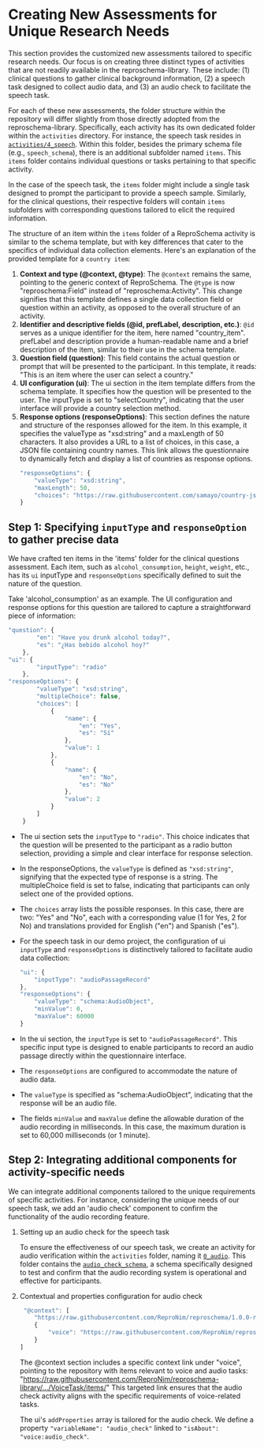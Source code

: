 # Creating New Assessments for Unique Research Needs

This section provides the customized new assessments tailored to specific research needs. Our focus is on creating three distinct types of activities that are not readily available in the reproschema-library. These include: (1) clinical questions to gather clinical background information, (2) a speech task designed to collect audio data, and (3) an audio check to facilitate the speech task.

For each of these new assessments, the folder structure within the repository will differ slightly from those directly adopted from the reproschema-library. Specifically, each activity has its own dedicated folder within the `activities` directory. For instance, the speech task resides in [`activities/4_speech`](https://github.com/ReproNim/reproschema-demo-protocol/tree/main/activities/4_speech). Within this folder, besides the primary schema file (e.g., `speech_schema`), there is an additional subfolder named `items`. This `items` folder contains individual questions or tasks pertaining to that specific activity.

In the case of the speech task, the `items` folder might include a single task designed to prompt the participant to provide a speech sample. Similarly, for the clinical questions, their respective folders will contain `items` subfolders with corresponding questions tailored to elicit the required information.

The structure of an item within the `items` folder of a ReproSchema activity is similar to the schema template, but with key differences that cater to the specifics of individual data collection elements. Here's an explanation of the provided template for a `country item`:

1. **Context and type (@context, @type)**: The `@context` remains the same, pointing to the generic context of ReproSchema. The `@type` is now "reproschema:Field" instead of "reproschema:Activity". This change signifies that this template defines a single data collection field or question within an activity, as opposed to the overall structure of an activity.
2. **Identifier and descriptive fields (@id, prefLabel, description, etc.)**: `@id` serves as a unique identifier for the item, here named "country_item". prefLabel and description provide a human-readable name and a brief description of the item, similar to their use in the schema template.
3. **Question field (question)**: This field contains the actual question or prompt that will be presented to the participant. In this template, it reads: "This is an item where the user can select a country."
4. **UI configuration (ui)**: The ui section in the item template differs from the schema template. It specifies how the question will be presented to the user. The inputType is set to "selectCountry", indicating that the user interface will provide a country selection method.
5. **Response options (responseOptions)**: This section defines the nature and structure of the responses allowed for the item. In this example, it specifies the valueType as "xsd:string" and a maxLength of 50 characters. It also provides a URL to a list of choices, in this case, a JSON file containing country names. This link allows the questionnaire to dynamically fetch and display a list of countries as response options.
    ```javascript
    "responseOptions": {
        "valueType": "xsd:string",
        "maxLength": 50,
        "choices": "https://raw.githubusercontent.com/samayo/country-json/master/src/country-by-name.json"
    }
    ```

## Step 1: Specifying `inputType` and `responseOption` to gather precise data

We have crafted ten items in the 'items' folder for the clinical questions assessment. Each item, such as `alcohol_consumption`, `height`, `weight`, etc., has its `ui` inputType and `responseOptions` specifically defined to suit the nature of the question.

Take 'alcohol_consumption' as an example. The UI configuration and response options for this question are tailored to capture a straightforward piece of information:

```javascript
"question": {
    	"en": "Have you drunk alcohol today?",
    	"es": "¿Has bebido alcohol hoy?"
	},
"ui": {
    	"inputType": "radio"
	},
"responseOptions": {
    	"valueType": "xsd:string",
      	"multipleChoice": false,
    	"choices": [
        	{
            	"name": {
                	"en": "Yes",
                	"es": "Sí"
            	},
            	"value": 1
        	},
        	{
            	"name": {
                	"en": "No",
                	"es": "No"
            	},
            	"value": 2
        	}
    	]
	}
```
- The ui section sets the `inputType` to `"radio"`. This choice indicates that the question will be presented to the participant as a radio button selection, providing a simple and clear interface for response selection.
- In the responseOptions, the `valueType` is defined as `"xsd:string"`, signifying that the expected type of response is a string. The multipleChoice field is set to false, indicating that participants can only select one of the provided options.
- The `choices` array lists the possible responses. In this case, there are two: "Yes" and "No", each with a corresponding value (1 for Yes, 2 for No) and translations provided for English ("en") and Spanish ("es").

- For the speech task in our demo project, the configuration of ui `inputType` and `responseOptions` is distinctively tailored to facilitate audio data collection:

    ```javascript
    "ui": {
        "inputType": "audioPassageRecord"
    },
    "responseOptions": {
        "valueType": "schema:AudioObject",
        "minValue": 0,
        "maxValue": 60000
    }
    ```

- In the ui section, the `inputType` is set to `"audioPassageRecord"`. This specific input type is designed to enable participants to record an audio passage directly within the questionnaire interface. 
- The `responseOptions` are configured to accommodate the nature of audio data. 
- The `valueType` is specified as "schema:AudioObject", indicating that the response will be an audio file. 
- The fields `minValue` and `maxValue` define the allowable duration of the audio recording in milliseconds. In this case, the maximum duration is set to 60,000 milliseconds (or 1 minute).

## Step 2: Integrating additional components for activity-specific needs

We can integrate additional components tailored to the unique requirements of specific activities. For instance, considering the unique needs of our speech task, we add an 'audio check' component to confirm the functionality of the audio recording feature.

1. Setting up an audio check for the speech task

    To ensure the effectiveness of our speech task, we create an activity for audio verification within the `activities` folder, naming it [`0_audio`](https://github.com/ReproNim/reproschema-demo-protocol/blob/main/activities/0_audio/).
    This folder contains the [`audio_check_schema`](https://github.com/ReproNim/reproschema-demo-protocol/blob/main/activities/0_audio/audio_check_schema), a schema specifically designed to test and confirm that the audio recording system is operational and effective for participants.

2. Contextual and properties configuration for audio check

    ```javascript
     "@context": [
        "https://raw.githubusercontent.com/ReproNim/reproschema/1.0.0-rc4/contexts/generic",
        {
            "voice": "https://raw.githubusercontent.com/ReproNim/reproschema-library/43e7afab312596708c0ad4dfd45b69c8904088ae/activities/VoiceTask/items/"
        }
    ]
    ```
    The @context section includes a specific context link under "voice", pointing to the repository with items relevant to voice and audio tasks: "https://raw.githubusercontent.com/ReproNim/reproschema-library/.../VoiceTask/items/" This targeted link ensures that the audio check activity aligns with the specific requirements of voice-related tasks.

    The ui's `addProperties` array is tailored for the audio check. We define a property `"variableName": "audio_check"` linked to `"isAbout": "voice:audio_check"`. 
